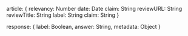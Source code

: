 article: {
    relevancy: Number
    date: Date
    claim: String
    reviewURL: String
    reviewTitle: String
    label: String
    claim: String
}

response: {
    label: Boolean,
    answer: String,
    metadata: Object
}

<!-- 

publisher	date	claim	label	reviewURL	reviewTitle -->
